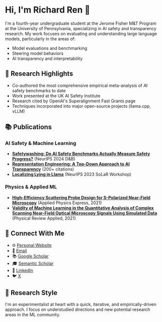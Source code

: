 # Hi, I'm Richard Ren 👋

I'm a fourth-year undergraduate student at the Jerome Fisher M&T Program at the University of Pennsylvania, specializing in AI safety and transparency research. My work focuses on evaluating and understanding large language models, particularly in the areas of:
- Model evaluations and benchmarking
- Steering model behaviors
- AI transparency and interpretability

## 🔬 Research Highlights

- Co-authored the most comprehensive empirical meta-analysis of AI safety benchmarks to date
- Work presented at the UK AI Safety Institute
- Research cited by OpenAI's Superalignment Fast Grants page
- Techniques incorporated into major open-source projects (llama.cpp, vLLM)

## 📚 Publications

### AI Safety & Machine Learning
- **[Safetywashing: Do AI Safety Benchmarks Actually Measure Safety Progress?](http://www.arxiv.org/abs/2407.21792)** (NeurIPS 2024 D&B)
- **[Representation Engineering: A Top-Down Approach to AI Transparency](http://www.arxiv.org/abs/2310.01405)** (200+ citations)
- **[Localizing Lying in Llama](http://www.arxiv.org/abs/2311.15131)** (NeurIPS 2023 SoLaR Workshop)

### Physics & Applied ML
- **[High-Efficiency Scattering Probe Design for S-Polarized Near-Field Microscopy](https://iopscience.iop.org/article/10.35848/1882-0786/abd716/meta)** (Applied Physics Express, 2021)
- **[Validity of Machine Learning in the Quantitative Analysis of Complex Scanning Near-Field Optical Microscopy Signals Using Simulated Data](https://journals.aps.org/prapplied/abstract/10.1103/PhysRevApplied.15.014001)** (Physical Review Applied, 2021)

## 🔗 Connect With Me

- 🌐 [Personal Website](https://notrichardren.github.io)
- 📧 [Email](mailto:hi.richard.ren@gmail.com)
- 📚 [Google Scholar](https://scholar.google.com/citations?user=o-Vl80UAAAAJ&hl=en)
- 🎓 [Semantic Scholar](https://www.semanticscholar.org/author/Richard-Ren/2253397384)
- 💼 [LinkedIn](https://www.linkedin.com/in/richard-ren-tech/)
- 🐦 [X](https://x.com/notRichardRen)

## 🧪 Research Style

I'm an experimentalist at heart with a quick, iterative, and empirically-driven approach. I focus on understudied directions and new potential research areas in the ML community.

<!---
notrichardren/notrichardren is a ✨ special ✨ repository because its `README.md` (this file) appears on your GitHub profile.
You can click the Preview link to take a look at your changes.
--->
